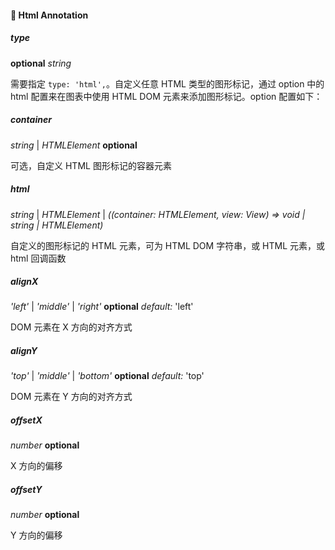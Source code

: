 #### 💠 Html Annotation

##### type

<description>**optional** _string_</description>

需要指定 `type: 'html',`。自定义任意 HTML 类型的图形标记，通过 option 中的 html 配置来在图表中使用 HTML DOM 元素来添加图形标记。option 配置如下：

##### container

<description> _string_ | _HTMLElement_ **optional** </description>

可选，自定义 HTML 图形标记的容器元素

##### html

<description> _string_ | _HTMLElement_ | _((container: HTMLElement, view: View) => void | string | HTMLElement)_ </description>

自定义的图形标记的 HTML 元素，可为 HTML DOM 字符串，或 HTML 元素，或 html 回调函数

##### alignX

<description> _'left'_ | _'middle'_ | _'right'_ **optional** _default:_ 'left' </description>

DOM 元素在 X 方向的对齐方式

##### alignY

<description> _'top'_ | _'middle'_ | _'bottom'_ **optional** _default:_ 'top'</description>

DOM 元素在 Y 方向的对齐方式

##### offsetX

<description> _number_ **optional** </description>

X 方向的偏移

##### offsetY

<description> _number_ **optional** </description>

Y 方向的偏移
